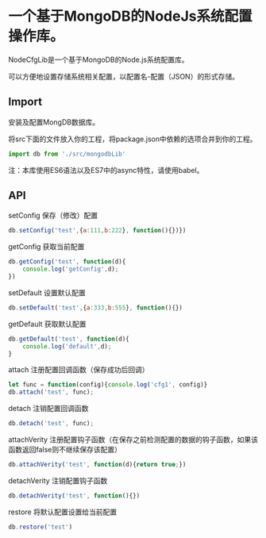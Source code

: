 # 一个基于MongoDB的NodeJs系统配置操作库。

NodeCfgLib是一个基于MongoDB的Node.js系统配置库。

可以方便地设置存储系统相关配置，以配置名-配置（JSON）的形式存储。



## Import

安装及配置MongDB数据库。

将src下面的文件放入你的工程，将package.json中依赖的选项合并到你的工程。

```javascript
import db from './src/mongodbLib'
```
注：本库使用ES6语法以及ES7中的async特性，请使用babel。



## API

setConfig		保存（修改）配置	

```javascript
db.setConfig('test',{a:111,b:222}, function(){})})
```

getConfig		获取当前配置

```javascript
db.getConfig('test', function(d){
	console.log('getConfig',d);
})
```

setDefault		设置默认配置

```javascript
db.setDefault('test',{a:333,b:555}, function(){})
```

getDefault		获取默认配置

```javascript
db.getDefault('test', function(d){
	console.log('default',d);
}
```

attach			注册配置回调函数（保存成功后回调）

```javascript
let func = function(config){console.log('cfg1', config)}
db.attach('test', func);                             
```

detach			注销配置回调函数

```javascript
db.detach('test', func);
```

attachVerity		注册配置钩子函数（在保存之前检测配置的数据的钩子函数，如果该函数返回false则不继续保存该配置）

```javascript
db.attachVerity('test', function(d){return true;})
```

detachVerity		注销配置钩子函数

```javascript
db.detachVerity('test', function(){})
```

restore			将默认配置设置给当前配置

```javascript
db.restore('test')
```